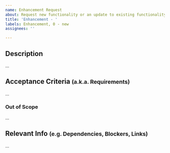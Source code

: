 ```yaml
---
name: Enhancement Request
about: Request new functionality or an update to existing functionality.
title: 'Enhancement - '
labels: Enhancement, 0 - new
assignees: ''

---
```


## Description
...

## Acceptance Criteria <small>(a.k.a. Requirements)</small>
...

### Out of Scope
...

## Relevant Info <small>(e.g. Dependencies, Blockers, Links)</small>
<!-- Please use labels to indicate if this is a 3.x or 4.x issue -->
...
